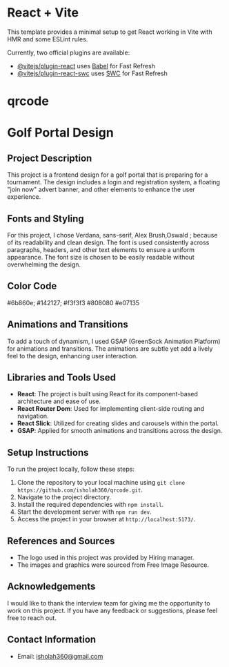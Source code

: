 # React + Vite

This template provides a minimal setup to get React working in Vite with HMR and some ESLint rules.

Currently, two official plugins are available:

- [@vitejs/plugin-react](https://github.com/vitejs/vite-plugin-react/blob/main/packages/plugin-react/README.md) uses [Babel](https://babeljs.io/) for Fast Refresh
- [@vitejs/plugin-react-swc](https://github.com/vitejs/vite-plugin-react-swc) uses [SWC](https://swc.rs/) for Fast Refresh
# qrcode
# Golf Portal Design

## Project Description
This project is a frontend design for a golf portal that is preparing for a tournament. The design includes a login and registration system, a floating "join now" advert banner, and other elements to enhance the user experience.

## Fonts and Styling
For this project, I chose Verdana, sans-serif, Alex Brush,Oswald ; because of its readability and clean design. The font is used consistently across paragraphs, headers, and other text elements to ensure a uniform appearance. The font size is chosen to be easily readable without overwhelming the design.

## Color Code
#6b860e;
#142127;
#f3f3f3
#808080
#e07135

## Animations and Transitions
To add a touch of dynamism, I used GSAP (GreenSock Animation Platform) for animations and transitions. The animations are subtle yet add a lively feel to the design, enhancing user interaction.

## Libraries and Tools Used
- **React**: The project is built using React for its component-based architecture and ease of use.
- **React Router Dom**: Used for implementing client-side routing and navigation.
- **React Slick**: Utilized for creating slides and carousels within the portal.
- **GSAP**: Applied for smooth animations and transitions across the design.

## Setup Instructions
To run the project locally, follow these steps:
1. Clone the repository to your local machine using `git clone https://github.com/isholah360/qrcode.git`.
2. Navigate to the project directory.
3. Install the required dependencies with `npm install`.
4. Start the development server with `npm run dev`.
5. Access the project in your browser at `http://localhost:5173/`.

## References and Sources
- The logo used in this project was provided by Hiring manager.
- The images and graphics were sourced from Free Image Resource.

## Acknowledgements
I would like to thank the interview team for giving me the opportunity to work on this project. If you have any feedback or suggestions, please feel free to reach out.

## Contact Information
- Email: isholah360@gmail.com

